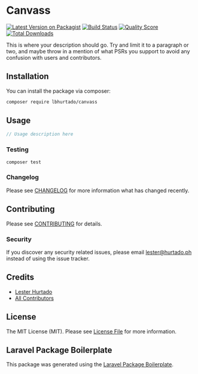 # Canvass

[![Latest Version on Packagist](https://img.shields.io/packagist/v/lbhurtado/canvass.svg?style=flat-square)](https://packagist.org/packages/lbhurtado/canvass)
[![Build Status](https://img.shields.io/travis/lbhurtado/canvass/master.svg?style=flat-square)](https://travis-ci.org/lbhurtado/canvass)
[![Quality Score](https://img.shields.io/scrutinizer/g/lbhurtado/canvass.svg?style=flat-square)](https://scrutinizer-ci.com/g/lbhurtado/canvass)
[![Total Downloads](https://img.shields.io/packagist/dt/lbhurtado/canvass.svg?style=flat-square)](https://packagist.org/packages/lbhurtado/canvass)

This is where your description should go. Try and limit it to a paragraph or two, and maybe throw in a mention of what PSRs you support to avoid any confusion with users and contributors.

## Installation

You can install the package via composer:

```bash
composer require lbhurtado/canvass
```

## Usage

``` php
// Usage description here
```

### Testing

``` bash
composer test
```

### Changelog

Please see [CHANGELOG](CHANGELOG.md) for more information what has changed recently.

## Contributing

Please see [CONTRIBUTING](CONTRIBUTING.md) for details.

### Security

If you discover any security related issues, please email lester@hurtado.ph instead of using the issue tracker.

## Credits

- [Lester Hurtado](https://github.com/lbhurtado)
- [All Contributors](../../contributors)

## License

The MIT License (MIT). Please see [License File](LICENSE.md) for more information.

## Laravel Package Boilerplate

This package was generated using the [Laravel Package Boilerplate](https://laravelpackageboilerplate.com).